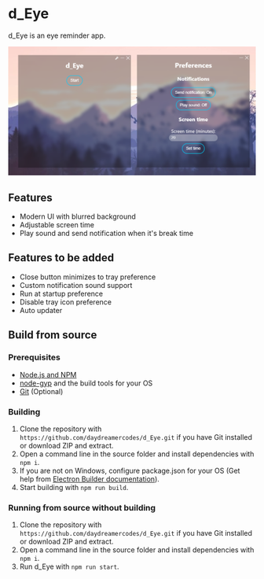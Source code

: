 # d_Eye
d_Eye is an eye reminder app.  
  
![Screenshot](previews/preview.png)  

## Features
- Modern UI with blurred background
- Adjustable screen time
- Play sound and send notification when it's break time

## Features to be added
- Close button minimizes to tray preference
- Custom notification sound support
- Run at startup preference
- Disable tray icon preference
- Auto updater

## Build from source

### Prerequisites
- [Node.js and NPM](https://nodejs.org)
- [node-gyp](https://github.com/nodejs/node-gyp#readme) and the build tools for your OS
- [Git](https://git-scm.com) (Optional)

### Building
1. Clone the repository with `https://github.com/daydreamercodes/d_Eye.git` if you have Git installed or download ZIP and extract.
2. Open a command line in the source folder and install dependencies with `npm i`.
3. If you are not on Windows, configure package.json for your OS (Get help from [Electron Builder documentation](https://www.electron.build/configuration/configuration)).
4. Start building with `npm run build`.

### Running from source without building
1. Clone the repository with `https://github.com/daydreamercodes/d_Eye.git` if you have Git installed or download ZIP and extract.
2. Open a command line in the source folder and install dependencies with `npm i`.
3. Run d_Eye with `npm run start`.
